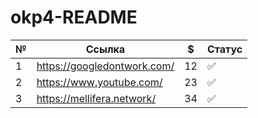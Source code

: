 # okp4-README

| №   | Ссылка                      | $   | Статус |
|-----|-----------------------------|-----|--------|
| 1   | https://googledontwork.com/ | 12  | ✅      | 
| 2   | https://www.youtube.com/    | 23  | ✅      | 
| 3   | https://mellifera.network/  | 34  | ✅      | 
